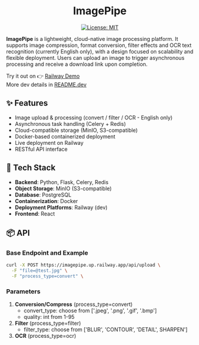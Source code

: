 <div align="center">
  <h1>ImagePipe</h1>

[![License: MIT](https://img.shields.io/badge/License-MIT-yellow.svg)](https://choosealicense.com/licenses/mit/)
</div>

**ImagePipe** is a lightweight, cloud-native image processing platform. It supports image compression, format conversion, filter effects and OCR text recognition (currently English only), with a design focused on scalability and flexible deployment. Users can upload an image to trigger asynchronous processing and receive a download link upon completion.

Try it out on 👉 [Railway Demo](https://imagepipe.up.railway.app/)  
More dev details in [README.dev](./README.dev.md)


## ✨ Features
- Image upload & processing (convert / filter / OCR - English only)
- Asynchronous task handling (Celery + Redis)
- Cloud-compatible storage (MinIO, S3-compatible)
- Docker-based containerized deployment
- Live deployment on Railway
- RESTful API interface

## 🧰 Tech Stack
- **Backend**: Python, Flask, Celery, Redis  
- **Object Storage**: MinIO (S3-compatible)  
- **Database**: PostgreSQL  
- **Containerization**: Docker  
- **Deployment Platforms**: Railway (dev) 
- **Frontend**: React

## 📦 API
### Base Endpoint and Example
```bash
curl -X POST https://imagepipe.up.railway.app/api/upload \
  -F "file=@test.jpg" \
  -F "process_type=convert" \
```
### Parameters
1. **Conversion/Compress** (process_type=convert)
    - convert_type: choose from ['.jpeg', '.png', '.gif', '.bmp']
    - quality: int from 1-95
2. **Filter** (process_type=filter)
    - filter_type: choose from ['BLUR', 'CONTOUR', 'DETAIL', SHARPEN']
3. **OCR** (process_type=ocr)